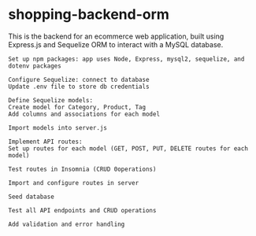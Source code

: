 # shopping-backend-orm
This is the backend for an ecommerce web application, built using Express.js and Sequelize ORM to interact with a MySQL database.


```
Set up npm packages: app uses Node, Express, mysql2, sequelize, and dotenv packages

Configure Sequelize: connect to database
Update .env file to store db credentials

Define Sequelize models:
Create model for Category, Product, Tag
Add columns and associations for each model

Import models into server.js

Implement API routes:
Set up routes for each model (GET, POST, PUT, DELETE routes for each model)

Test routes in Insomnia (CRUD 0operations)

Import and configure routes in server

Seed database 

Test all API endpoints and CRUD operations

Add validation and error handling

```